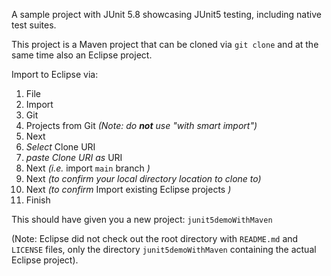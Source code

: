 A sample project with JUnit 5.8 showcasing JUnit5 testing, including native test suites. 

This project is a Maven project that can be cloned via `git clone` and at the same time also an Eclipse project. 

Import to Eclipse via: 

1. File 
1. Import 
1. Git
1. Projects from Git *(Note: do __not__ use "with smart import")* 
1. Next
1. *Select* Clone URI
1. *paste Clone URI as* URI
1. Next *(i.e.* import `main` branch *)*
1. Next *(to confirm your local directory location to clone to)*
1. Next *(to confirm* Import existing Eclipse projects *)*
1. Finish

This should have given you a new project: `junit5demoWithMaven`

(Note: Eclipse did not check out the root directory with `README.md` and `LICENSE` files, only the directory `junit5demoWithMaven` containing the actual Eclipse project).

